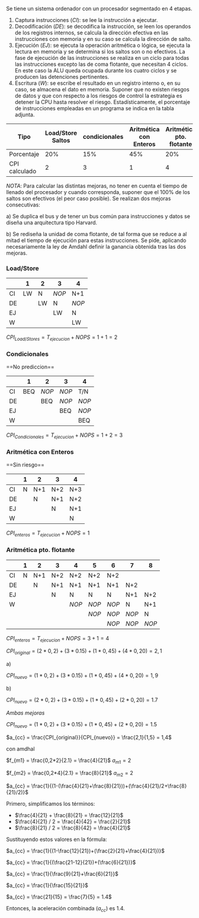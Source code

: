 Se tiene un sistema ordenador con un procesador segmentado en 4 etapas. 
1) Captura instrucciones (*CI*): se lee la instrucción a ejecutar. 
2) Decodificación (*DE*): se decodifica la instrucción, se leen los operandos de los registros internos, se calcula la dirección efectiva en las instrucciones con memoria y en su caso se calcula la dirección de salto. 
3) Ejecución (*EJ*): se ejecuta la operación aritmética o lógica, se ejecuta la lectura en memoria y se determina si los saltos son o no efectivos. La fase de ejecución de las instrucciones se realiza en un ciclo para todas las instrucciones excepto las de coma flotante, que necesitan 4 ciclos. En este caso la ALU queda ocupada durante los cuatro ciclos y se producen las detenciones pertinentes. 
4) Escritura (*W*): se escribe el resultado en un registro interno o, en su caso, se almacena el dato en memoria. Suponer que no existen riesgos de datos y que con respecto a los riesgos de control la estrategia es detener la CPU hasta resolver el riesgo. Estadísticamente, el porcentaje de instrucciones empleadas en un programa se indica en la tabla adjunta.


| Tipo          | Load/Store Saltos | condicionales | Aritmética con<br>Enteros | Aritmética<br>pto. flotante |
| ------------- | ----------------- | ------------- | ------------------------- | --------------------------- |
| Porcentaje    | 20%               | 15%           | 45%                       | 20%                         |
| CPI calculado | 2                 | 3             | 1                         | 4                           |

*NOTA*: Para calcular las distintas mejoras, no tener en cuenta el tiempo de llenado del procesador y cuando corresponda, suponer que el 100% de los saltos son efectivos (el peor caso posible).
Se realizan dos mejoras consecutivas:

a) Se duplica el bus y de tener un bus común para instrucciones y datos se diseña una arquitectura tipo Harvard.

b) Se rediseña la unidad de coma flotante, de tal forma que se reduce a al mitad el tiempo de ejecución para estas instrucciones. Se pide, aplicando necesariamente la ley de Amdahl definir la ganancia obtenida tras las dos mejoras.

### Load/Store

|     | 1   | 2   | 3       | 4       |
| --- | --- | --- | ------- | ------- |
| CI  | LW  | N   | *NOP* | N+1     |
| DE  |     | LW  | N       | *NOP* |
| EJ  |     |     | LW      | N       |
| W   |     |     |         | LW      |


$CPI_{Load/Stores}= T_{ejecucion} + NOPS = 1 + 1 = 2$

### Condicionales

==No prediccion==

|     | 1   | 2       | 3       | 4       |
| --- | --- | ------- | ------- | ------- |
| CI  | BEQ | *NOP* | *NOP* | T/N     |
| DE  |     | BEQ     | *NOP* | *NOP* |
| EJ  |     |         | BEQ     | *NOP* |
| W   |     |         |         | BEQ     |

$CPI_{Condicionales}= T_{ejecucion} + NOPS = 1 + 2 = 3$

### Aritmética con Enteros

==Sin riesgo==

|     | 1   | 2   | 3   | 4   |
| --- | --- | --- | --- | --- |
| CI  | N   | N+1 | N+2 | N+3 |
| DE  |     | N   | N+1 | N+2 |
| EJ  |     |     | N   | N+1 |
| W   |     |     |     | N   |

$CPI_{enteros} = T_{ejecucion} + NOPS = 1$

### Aritmética pto. flotante

|     | 1   | 2   | 3   | 4       | 5       | 6       | 7       | 8       |
| --- | --- | --- | --- | ------- | ------- | ------- | ------- | ------- |
| CI  | N   | N+1 | N+2 | N+2     | N+2     | N+2     |         |         |
| DE  |     | N   | N+1 | N+1     | N+1     | N+1     | N+2     |         |
| EJ  |     |     | N   | N       | N       | N       | N+1     | N+2     |
| W   |     |     |     | *NOP* | *NOP* | *NOP* | N       | N+1     |
|     |     |     |     |         | *NOP* | *NOP* | *NOP* | N       |
|     |     |     |     |         |         | *NOP* | *NOP* | *NOP* |

$CPI_{enteros} = T_{ejecucion} + NOPS = 3 + 1 = 4$ 


$CPI_{original} = (2*0,2) + (3*0.15) + (1*0,45) + (4*0,20) = 2,1$

a)

$CPI_{nuevo} = (1*0,2) + (3*0.15) + (1*0,45) + (4*0,20) = 1,9$

b)

$CPI_{nuevo} = (2*0,2) + (3*0.15) + (1*0,45) + (2*0,20) = 1.7$


*Ambas* *mejoras*

$CPI_{nuevo} = (1*0,2) + (3*0.15) + (1*0,45) + (2*0,20) = 1.5$

$a_{cc} = \frac{CPI_{original}}{CPI_{nuevo}} = \frac{2,1}{1,5} = 1,4$

con amdhal

$f_{m1} = \frac{0,2*2}{2.1} = \frac{4}{21}$
$a_{m1} = 2$

$f_{m2} = \frac{0,2*4}{2.1} = \frac{8}{21}$
$a_{m2} = 2$


$a_{cc} = \frac{1}{(1-(\frac{4}{21}+\frac{8}{21}))+(\frac{4}{21}/2+\frac{8}{21}/2)}$

Primero, simplificamos los términos:

*   $\frac{4}{21} + \frac{8}{21} = \frac{12}{21}$
*   $\frac{4}{21} / 2 = \frac{4}{42} = \frac{2}{21}$
*   $\frac{8}{21} / 2 = \frac{8}{42} = \frac{4}{21}$

Sustituyendo estos valores en la fórmula:

$a_{cc} = \frac{1}{(1-\frac{12}{21})+(\frac{2}{21}+\frac{4}{21})}$

$a_{cc} = \frac{1}{(\frac{21-12}{21})+(\frac{6}{21})}$

$a_{cc} = \frac{1}{\frac{9}{21}+\frac{6}{21}}$

$a_{cc} = \frac{1}{\frac{15}{21}}$

$a_{cc} = \frac{21}{15} = \frac{7}{5} = 1.4$

Entonces, la aceleración combinada ($a_{cc}$) es 1.4.
